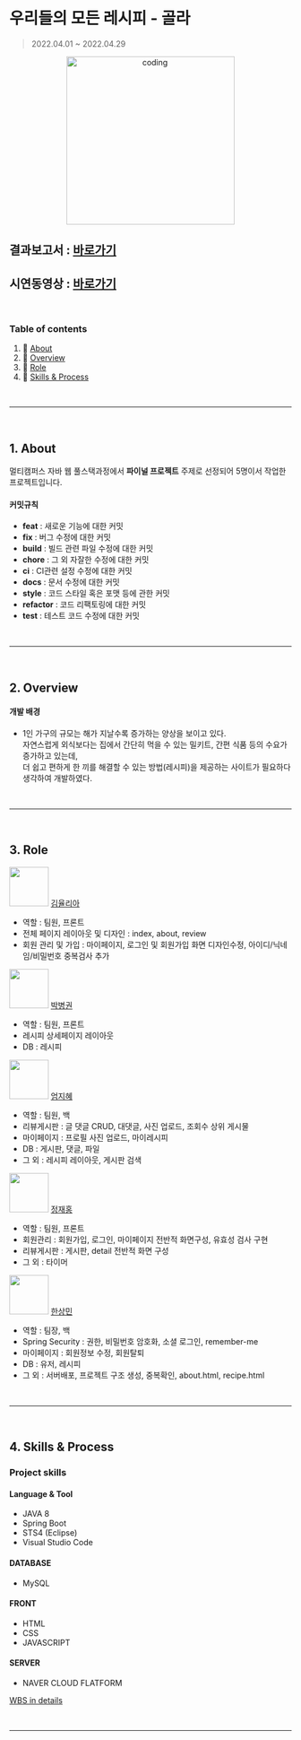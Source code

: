 # 우리들의 모든 레시피 - 골라

> 2022.04.01 ~ 2022.04.29

<p align="center">
  <img src="https://user-images.githubusercontent.com/66001046/165883371-d2378c95-be65-451e-86b7-fbff7d6bc395.jpg" alt="coding" width="300px" />
</p>

## 결과보고서 : [바로가기](https://drive.google.com/file/d/1-5RUA6CJAL1iBL6NwASkwj_fSabBwaUA/view?usp=sharing)
## 시연동영상 : [바로가기](https://drive.google.com/file/d/10swsv9uMKr9eQhaI7Z5535aEUjn_6yOy/view?usp=sharing)

​	


### Table of contents 

1. :scroll: [About](#idx1)
2. :open_file_folder: [Overview](#idx2)
3. :game_die: [Role](#idx3)
4. :mag_right: [Skills & Process](#idx4)

​	

---

​	
<a id="idx1"></a>
## 1. About

멀티캠퍼스 자바 웹 풀스택과정에서 **파이널 프로젝트** 주제로 선정되어 5명이서 작업한 프로젝트입니다.
​	

#### 커밋규칙

- **feat** : 새로운 기능에 대한 커밋
- **fix** : 버그 수정에 대한 커밋
- **build** : 빌드 관련 파일 수정에 대한 커밋
- **chore** : 그 외 자잘한 수정에 대한 커밋
- **ci** : CI관련 설정 수정에 대한 커밋
- **docs** : 문서 수정에 대한 커밋
- **style** : 코드 스타일 혹은 포맷 등에 관한 커밋
- **refactor** :  코드 리팩토링에 대한 커밋
- **test** : 테스트 코드 수정에 대한 커밋

​	

---

​	
<a id="idx2"></a>
## 2. Overview

#### 개발 배경

- 1인 가구의 규모는 해가 지날수록 증가하는 양상을 보이고 있다.<br>
자연스럽게 외식보다는 집에서 간단히 먹을 수 있는 밀키트, 간편 식품 등의 수요가 증가하고 있는데,<br>
더 쉽고 편하게 한 끼를 해결할 수 있는 방법(레시피)을 제공하는 사이트가 필요하다 생각하여 개발하였다.

​	

---

​	
<a id="idx3"></a>
## 3. Role

<img src="https://github.com/yuuulya.png" width="70" height="70"/> [김율리아](https://github.com/yuuulya) 

- 역할 : 팀원, 프론트
- 전체 페이지 레이아웃 및 디자인 : index, about, review
- 회원 관리 및 가입 : 마이페이지, 로그인 및 회원가입 화면 디자인수정, 아이디/닉네임/비밀번호 중복검사 추가


<img src="https://github.com/martin1341.png" width="70" height="70"/> [박병권](https://github.com/martin1341)

- 역할 : 팀원, 프론트
- 레시피 상세페이지 레이아웃
- DB : 레시피


<img src="https://github.com/jihye-12.png" width="70" height="70"/> [엄지혜](https://github.com/jihye-12)

- 역할 : 팀원, 백
- 리뷰게시판 : 글 댓글 CRUD, 대댓글, 사진 업로드, 조회수 상위 게시물
- 마이페이지 : 프로필 사진 업로드, 마이레시피
- DB : 게시판, 댓글, 파일
- 그 외 : 레시피 레이아웃, 게시판 검색

<img src="https://github.com/bohongu.png" width="70" height="70"/> [정재홍](https://github.com/bohongu) 

- 역할 : 팀원, 프론트
- 회원관리 : 회원가입, 로그인, 마이페이지 전반적 화면구성, 유효성 검사 구현
- 리뷰게시판 : 게시판, detail 전반적 화면 구성
- 그 외 : 타이머

<img src="https://github.com/tkdalsgks.png" width="70" height="70"/> [한상민](https://github.com/tkdalsgks) 

- 역할 : 팀장, 백
- Spring Security : 권한, 비밀번호 암호화, 소셜 로그인, remember-me
- 마이페이지 : 회원정보 수정, 회원탈퇴
- DB : 유저, 레시피
- 그 외 : 서버배포, 프로젝트 구조 생성, 중복확인, about.html, recipe.html

​	

---

​	
<a id="idx4"></a>
## 4. Skills & Process

### Project skills 

#### Language & Tool

- JAVA 8
- Spring Boot
- STS4 (Eclipse)
- Visual Studio Code

#### DATABASE

- MySQL

#### FRONT

- HTML
- CSS
- JAVASCRIPT

#### SERVER

- NAVER CLOUD FLATFORM


[WBS in details](https://drive.google.com/file/d/1dXG8hgkojBOMTpra04fAqgpJq1lW5iKv/view) 

​	

---

​	




